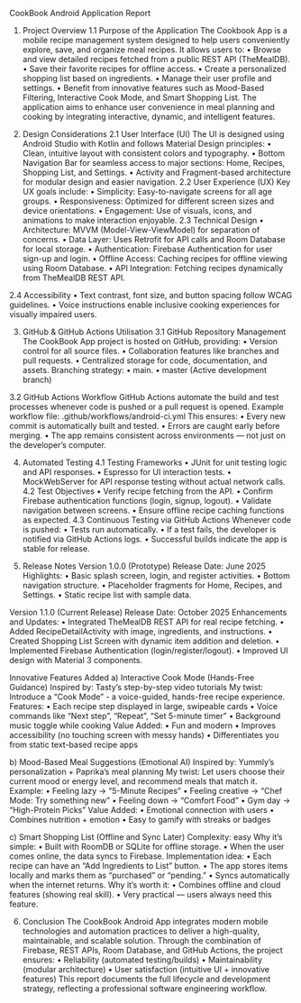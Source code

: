 CookBook Android Application Report
1. Project Overview
1.1 Purpose of the Application
The Cookbook App is a mobile recipe management system designed to help users conveniently explore, save, and organize meal recipes. It allows users to:
•	Browse and view detailed recipes fetched from a public REST API (TheMealDB).
•	Save their favorite recipes for offline access.
•	Create a personalized shopping list based on ingredients.
•	Manage their user profile and settings.
•	Benefit from innovative features such as Mood-Based Filtering, Interactive Cook Mode, and Smart Shopping List.
The application aims to enhance user convenience in meal planning and cooking by integrating interactive, dynamic, and intelligent features.

2. Design Considerations
2.1 User Interface (UI)
The UI is designed using Android Studio with Kotlin and follows Material Design principles:
•	Clean, intuitive layout with consistent colors and typography.
•	Bottom Navigation Bar for seamless access to major sections: Home, Recipes, Shopping List, and Settings.
•	Activity and Fragment-based architecture for modular design and easier navigation.
2.2 User Experience (UX)
Key UX goals include:
•	Simplicity: Easy-to-navigate screens for all age groups.
•	Responsiveness: Optimized for different screen sizes and device orientations.
•	Engagement: Use of visuals, icons, and animations to make interaction enjoyable.
2.3 Technical Design
•	Architecture: MVVM (Model-View-ViewModel) for separation of concerns.
•	Data Layer: Uses Retrofit for API calls and Room Database for local storage.
•	Authentication: Firebase Authentication for user sign-up and login.
•	Offline Access: Caching recipes for offline viewing using Room Database.
•	API Integration: Fetching recipes dynamically from TheMealDB REST API.

2.4 Accessibility
•	Text contrast, font size, and button spacing follow WCAG guidelines.
•	Voice instructions enable inclusive cooking experiences for visually impaired users.

3. GitHub & GitHub Actions Utilisation
3.1 GitHub Repository Management
The CookBook App project is hosted on GitHub, providing:
•	Version control for all source files.
•	Collaboration features like branches and pull requests.
•	Centralized storage for code, documentation, and assets.
Branching strategy:
•	main.
•	master (Active development branch)

3.2 GitHub Actions Workflow
GitHub Actions automate the build and test processes whenever code is pushed or a pull request is opened.
Example workflow file: .github/workflows/android-ci.yml
This ensures:
•	Every new commit is automatically built and tested.
•	Errors are caught early before merging.
•	The app remains consistent across environments — not just on the developer’s computer.

4. Automated Testing
4.1 Testing Frameworks
•	JUnit for unit testing logic and API responses.
•	Espresso for UI interaction tests.
•	MockWebServer for API response testing without actual network calls.
4.2 Test Objectives
•	Verify recipe fetching from the API.
•	Confirm Firebase authentication functions (login, signup, logout).
•	Validate navigation between screens.
•	Ensure offline recipe caching functions as expected.
4.3 Continuous Testing via GitHub Actions
Whenever code is pushed:
•	Tests run automatically.
•	If a test fails, the developer is notified via GitHub Actions logs.
•	Successful builds indicate the app is stable for release.

5. Release Notes
Version 1.0.0 (Prototype)
Release Date: June 2025
Highlights:
•	Basic splash screen, login, and register activities.
•	Bottom navigation structure.
•	Placeholder fragments for Home, Recipes, and Settings.
•	Static recipe list with sample data.

Version 1.1.0 (Current Release)
Release Date: October 2025
Enhancements and Updates:
•	Integrated TheMealDB REST API for real recipe fetching.
•	Added RecipeDetailActivity with image, ingredients, and instructions.
•	Created Shopping List Screen with dynamic item addition and deletion.
•	Implemented Firebase Authentication (login/register/logout).
•	Improved UI design with Material 3 components.

Innovative Features Added
a) Interactive Cook Mode (Hands-Free Guidance)
Inspired by: Tasty’s step-by-step video tutorials
My twist:
Introduce a “Cook Mode” - a voice-guided, hands-free recipe experience.
Features:
•	Each recipe step displayed in large, swipeable cards
•	Voice commands like “Next step”, “Repeat”, “Set 5-minute timer”
•	Background music toggle while cooking
Value Added:
•	Fun and modern
•	Improves accessibility (no touching screen with messy hands)
•	Differentiates you from static text-based recipe apps

b) Mood-Based Meal Suggestions (Emotional AI)
Inspired by: Yummly’s personalization + Paprika’s meal planning
My twist:
Let users choose their current mood or energy level, and recommend meals that match it.
Example:
•	Feeling lazy → “5-Minute Recipes”
•	Feeling creative → “Chef Mode: Try something new”
•	Feeling down → “Comfort Food”
•	Gym day → “High-Protein Picks”
Value Added:
•	Emotional connection with users
•	Combines nutrition + emotion
•	Easy to gamify with streaks or badges

c) Smart Shopping List (Offline and Sync Later)
Complexity: easy
Why it’s simple:
•	Built with RoomDB or SQLite for offline storage.
•	When the user comes online, the data syncs to Firebase.
Implementation idea:
•	Each recipe can have an “Add Ingredients to List” button.
•	The app stores items locally and marks them as “purchased” or “pending.”
•	Syncs automatically when the internet returns.
Why it’s worth it:
•	Combines offline and cloud features (showing real skill).
•	Very practical — users always need this feature.


6. Conclusion
The CookBook Android App integrates modern mobile technologies and automation practices to deliver a high-quality, maintainable, and scalable solution.
Through the combination of Firebase, REST APIs, Room Database, and GitHub Actions, the project ensures:
•	Reliability (automated testing/builds)
•	Maintainability (modular architecture)
•	User satisfaction (intuitive UI + innovative features)
This report documents the full lifecycle and development strategy, reflecting a professional software engineering workflow.

